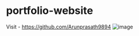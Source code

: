 # portfolio-website

Visit - https://github.com/Arunprasath9894
![image](https://user-images.githubusercontent.com/27288409/183673439-78d3e51f-27bc-48d2-96fe-07f45121febe.png)

